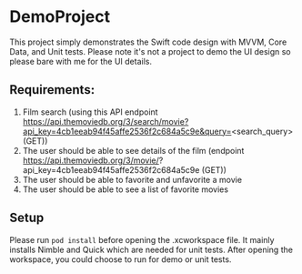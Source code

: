# DemoProject
This project simply demonstrates the Swift code design with MVVM, Core Data, and Unit tests. Please note it's not a project to demo the UI design so please bare with me for the UI details.

## Requirements:
1. Film search (using this API endpoint https://api.themoviedb.org/3/search/movie?api_key=4cb1eeab94f45affe2536f2c684a5c9e&query=<search_query> (GET))
2. The user should be able to see details of the film (endpoint https://api.themoviedb.org/3/movie/<id>?api_key=4cb1eeab94f45affe2536f2c684a5c9e  (GET))
3. The user should be able to favorite and unfavorite a movie
4. The user should be able to see a list of favorite movies

## Setup
Please run `pod install` before opening the .xcworkspace file. It mainly installs Nimble and Quick which are needed for unit tests.
After opening the workspace, you could choose to run for demo or unit tests.
